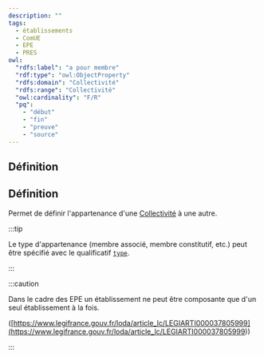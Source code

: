 ```yaml
---
description: ""
tags:
  - établissements
  - ComUE
  - EPE
  - PRES
owl:
  "rdfs:label": "a pour membre"
  "rdf:type": "owl:ObjectProperty"
  "rdfs:domain": "Collectivité"
  "rdfs:range": "Collectivité"
  "owl:cardinality": "F/R"
  "pq":
    - "début"
    - "fin"
    - "preuve"
    - "source"
---
```


<OntologyTable frontMatter={frontMatter}/>

## Définition


## Définition

Permet de définir l'appartenance d'une [Collectivité](../Classes/Collectivité.md) à une autre.

:::tip

Le type d'appartenance (membre associé, membre constitutif, etc.) peut être spécifié avec le qualificatif [`type`](type.md).

:::

:::caution

Dans le cadre des EPE un établissement ne peut être composante que d'un seul établissement à la fois.

([https://www.legifrance.gouv.fr/loda/article_lc/LEGIARTI000037805999](<https://www.legifrance.gouv.fr/loda/article_lc/LEGIARTI000037805999>))

:::
